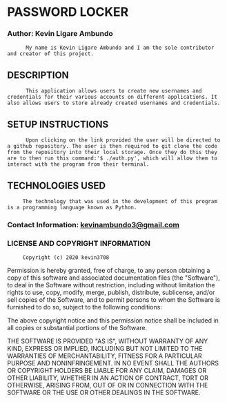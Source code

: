# PASSWORD LOCKER

### Author: Kevin Ligare Ambundo
          My name is Kevin Ligare Ambundo and I am the sole contributor and creator of this project.

## DESCRIPTION
          This application allows users to create new usernames and credentials for their various accounts on different applications. It also allows users to store already created usernames and credentials.
## SETUP INSTRUCTIONS
          Upon clicking on the link provided the user will be directed to a github repository. The user is then required to git clone the code from the repository into their local storage. Once they do this they are to then run this command:'$ ./auth.py', which will allow them to interact with the program from their terminal.
## TECHNOLOGIES USED
         The technology that was used in the development of this program is a programming language known as Python.

### Contact Information: kevinambundo3@gmail.com

### LICENSE AND COPYRIGHT INFORMATION
         Copyright (c) 2020 kevin3708

Permission is hereby granted, free of charge, to any person obtaining a copy of this software and associated documentation files (the "Software"), to deal in the Software without restriction, including without limitation the rights to use, copy, modify, merge, publish, distribute, sublicense, and/or sell copies of the Software, and to permit persons to whom the Software is furnished to do so, subject to the following conditions:

The above copyright notice and this permission notice shall be included in all copies or substantial portions of the Software.

THE SOFTWARE IS PROVIDED "AS IS", WITHOUT WARRANTY OF ANY KIND, EXPRESS OR IMPLIED, INCLUDING BUT NOT LIMITED TO THE WARRANTIES OF MERCHANTABILITY, FITNESS FOR A PARTICULAR PURPOSE AND NONINFRINGEMENT. IN NO EVENT SHALL THE AUTHORS OR COPYRIGHT HOLDERS BE LIABLE FOR ANY CLAIM, DAMAGES OR OTHER LIABILITY, WHETHER IN AN ACTION OF CONTRACT, TORT OR OTHERWISE, ARISING FROM, OUT OF OR IN CONNECTION WITH THE SOFTWARE OR THE USE OR OTHER DEALINGS IN THE SOFTWARE.